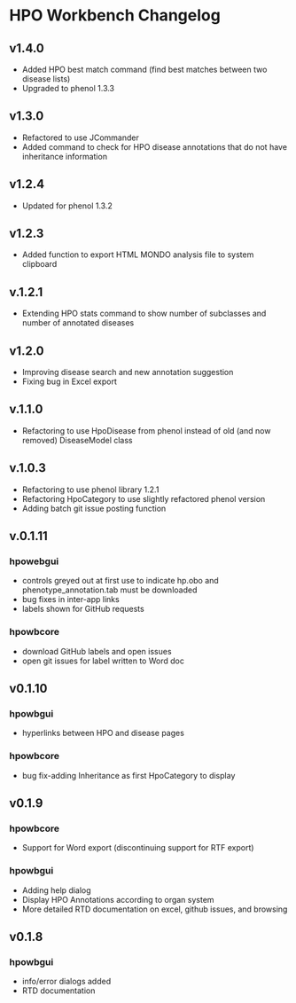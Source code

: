# HPO Workbench Changelog

## v1.4.0
* Added HPO best match command (find best matches between two disease lists)
* Upgraded to phenol 1.3.3

## v1.3.0
* Refactored to use JCommander
* Added command to check for HPO disease annotations that do not have inheritance information

## v1.2.4
* Updated for phenol 1.3.2
## v1.2.3
* Added function to export HTML MONDO analysis file to system clipboard
## v.1.2.1
* Extending HPO stats command to show number of subclasses and number of annotated diseases
## v1.2.0
* Improving disease search and new annotation suggestion
* Fixing bug in Excel export

## v.1.1.0
* Refactoring to use HpoDisease from phenol instead of old (and now removed) DiseaseModel class

## v.1.0.3
* Refactoring to use phenol library 1.2.1
* Refactoring HpoCategory to use slightly refactored phenol version
* Adding batch git issue posting function

## v.0.1.11
### hpowebgui
* controls greyed out at first use to indicate hp.obo and phenotype_annotation.tab must be downloaded
* bug fixes in inter-app links
* labels shown for GitHub requests
### hpowbcore
* download GitHub labels and open issues
* open git issues for label written to Word doc

## v0.1.10
### hpowbgui
* hyperlinks between HPO and disease pages
### hpowbcore
* bug fix-adding Inheritance as first HpoCategory to display

## v0.1.9

### hpowbcore
* Support for Word export (discontinuing support for RTF export)

### hpowbgui
* Adding help dialog
* Display HPO Annotations according to organ system
* More detailed RTD documentation on excel, github issues, and browsing


## v0.1.8

### hpowbgui

* info/error dialogs added
* RTD documentation
